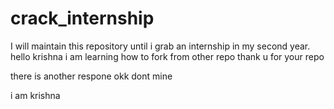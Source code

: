 # crack_internship
I will maintain this repository until i  grab an internship in my second year.
hello krishna i am learning how to fork from other repo thank u for your repo


there is another respone okk dont mine


i am krishna
